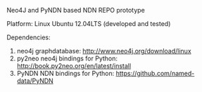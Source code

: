Neo4J and PyNDN based NDN REPO prototype

Platform:
  Linux Ubuntu 12.04LTS (developed and tested)

Dependencies:
  1) neo4j graphdatabase: 
     http://www.neo4j.org/download/linux
  2) py2neo neo4j bindings for Python:
     http://book.py2neo.org/en/latest/install
  3) PyNDN NDN bindings for Python:
     https://github.com/named-data/PyNDN
